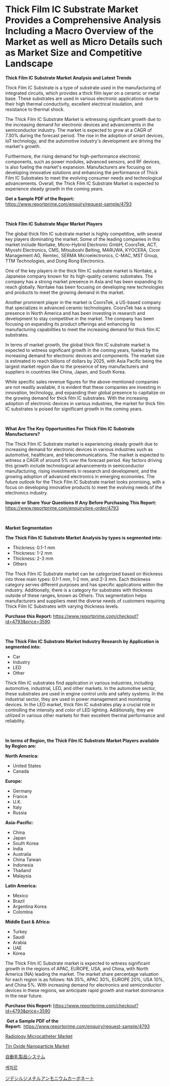 <p><h1>Thick Film IC Substrate Market Provides a Comprehensive Analysis Including a Macro Overview of the Market as well as Micro Details such as Market Size and Competitive Landscape</h1></p><p><strong>Thick Film IC Substrate Market Analysis and Latest Trends</strong></p>
<p><p>Thick Film IC Substrate is a type of substrate used in the manufacturing of integrated circuits, which provides a thick film layer on a ceramic or metal base. These substrates are used in various electronic applications due to their high thermal conductivity, excellent electrical insulation, and resistance to thermal shock.</p><p>The Thick Film IC Substrate Market is witnessing significant growth due to the increasing demand for electronic devices and advancements in the semiconductor industry. The market is expected to grow at a CAGR of 7.30% during the forecast period. The rise in the adoption of smart devices, IoT technology, and the automotive industry's development are driving the market's growth.</p><p>Furthermore, the rising demand for high-performance electronic components, such as power modules, advanced sensors, and RF devices, is also fueling the market's expansion. Manufacturers are focusing on developing innovative solutions and enhancing the performance of Thick Film IC Substrates to meet the evolving consumer needs and technological advancements. Overall, the Thick Film IC Substrate Market is expected to experience steady growth in the coming years.</p></p>
<p><strong>Get a Sample PDF of the Report:&nbsp;</strong> <a href="https://www.reportprime.com/enquiry/request-sample/4793">https://www.reportprime.com/enquiry/request-sample/4793</a></p>
<p>&nbsp;</p>
<p><strong>Thick Film IC Substrate Major Market Players</strong></p>
<p><p>The global thick film IC substrate market is highly competitive, with several key players dominating the market. Some of the leading companies in this market include Noritake, Micro-Hybrid Electronic GmbH, CoorsTek, ACT, Miyoshi Electronics, CMS, Mitsuboshi Belting, MARUWA, KYOCERA, Cicor Management AG, Remtec, SERMA Microelectronics, C-MAC, MST Group, TTM Technologies, and Dong Rong Electronics.</p><p>One of the key players in the thick film IC substrate market is Noritake, a Japanese company known for its high-quality ceramic substrates. The company has a strong market presence in Asia and has been expanding its reach globally. Noritake has been focusing on developing new technologies and products to meet the growing demand in the market.</p><p>Another prominent player in the market is CoorsTek, a US-based company that specializes in advanced ceramic technologies. CoorsTek has a strong presence in North America and has been investing in research and development to stay competitive in the market. The company has been focusing on expanding its product offerings and enhancing its manufacturing capabilities to meet the increasing demand for thick film IC substrates.</p><p>In terms of market growth, the global thick film IC substrate market is expected to witness significant growth in the coming years, fueled by the increasing demand for electronic devices and components. The market size is estimated to reach billions of dollars by 2025, with Asia Pacific being the largest market region due to the presence of key manufacturers and suppliers in countries like China, Japan, and South Korea.</p><p>While specific sales revenue figures for the above-mentioned companies are not readily available, it is evident that these companies are investing in innovation, technology, and expanding their global presence to capitalize on the growing demand for thick film IC substrates. With the increasing adoption of electronic devices in various industries, the market for thick film IC substrates is poised for significant growth in the coming years.</p></p>
<p>&nbsp;</p>
<p><strong>What Are The Key Opportunities For Thick Film IC Substrate Manufacturers?</strong></p>
<p><p>The Thick Film IC Substrate market is experiencing steady growth due to increasing demand for electronic devices in various industries such as automotive, healthcare, and telecommunications. The market is expected to witness a CAGR of around 5% over the forecast period. Key factors driving this growth include technological advancements in semiconductor manufacturing, rising investments in research and development, and the growing adoption of advanced electronics in emerging economies. The future outlook for the Thick Film IC Substrate market looks promising, with a focus on developing innovative products to meet the evolving needs of the electronics industry.</p></p>
<p><strong>Inquire or Share Your Questions If Any Before Purchasing This Report:</strong> <a href="https://www.reportprime.com/enquiry/pre-order/4793">https://www.reportprime.com/enquiry/pre-order/4793</a></p>
<p>&nbsp;</p>
<p><strong>Market Segmentation</strong></p>
<p><strong>The Thick Film IC Substrate Market Analysis by types is segmented into:</strong></p>
<p><ul><li>Thickness: 0.1-1 mm</li><li>Thickness: 1-2 mm</li><li>Thickness: 2-3 mm</li><li>Others</li></ul></p>
<p><p>The Thick Film IC Substrate market can be categorized based on thickness into three main types: 0.1-1 mm, 1-2 mm, and 2-3 mm. Each thickness category serves different purposes and has specific applications within the industry. Additionally, there is a category for substrates with thickness outside of these ranges, known as Others. This segmentation helps manufacturers and suppliers meet the diverse needs of customers requiring Thick Film IC Substrates with varying thickness levels.</p></p>
<p><strong>Purchase this Report:&nbsp;</strong><a href="https://www.reportprime.com/checkout?id=4793&price=3590">https://www.reportprime.com/checkout?id=4793&price=3590</a></p>
<p>&nbsp;</p>
<p><strong>The Thick Film IC Substrate Market Industry Research by Application is segmented into:</strong></p>
<p><ul><li>Car</li><li>Industry</li><li>LED</li><li>Other</li></ul></p>
<p><p>Thick film IC substrates find application in various industries, including automotive, industrial, LED, and other markets. In the automotive sector, these substrates are used in engine control units and safety systems. In the industrial sector, they are used in power management and monitoring devices. In the LED market, thick film IC substrates play a crucial role in controlling the intensity and color of LED lighting. Additionally, they are utilized in various other markets for their excellent thermal performance and reliability.</p></p>
<p>&nbsp;</p>
<p><strong>In terms of Region, the Thick Film IC Substrate Market Players available by Region are:</strong></p>
<p>
    <p> <strong> North America: </strong>
        <ul>
            <li>United States</li>
            <li>Canada</li>
        </ul>
        </p> 
    <p> <strong> Europe: </strong>
        <ul>
            <li>Germany</li>
            <li>France</li>
            <li>U.K.</li>
            <li>Italy</li>
            <li>Russia</li>
        </ul>
        </p> 
    <p> <strong> Asia-Pacific: </strong>
        <ul>
            <li>China</li>
            <li>Japan</li>
            <li>South Korea</li>
            <li>India</li>
            <li>Australia</li>
            <li>China Taiwan</li>
            <li>Indonesia</li>
            <li>Thailand</li>
            <li>Malaysia</li>
        </ul>
        </p> 
    <p> <strong> Latin America: </strong>
        <ul>
            <li>Mexico</li>
            <li>Brazil</li>
            <li>Argentina Korea</li>
            <li>Colombia</li>
        </ul>
        </p> 
    <p> <strong> Middle East & Africa: </strong>
        <ul>
            <li>Turkey</li>
            <li>Saudi</li>
            <li>Arabia</li>
            <li>UAE</li>
            <li>Korea</li>
        </ul>
    </p>
    </p>
<p><p>The Thick Film IC Substrate market is expected to witness significant growth in the regions of APAC, EUROPE, USA, and China, with North America (NA) leading the market. The market share percentage valuation for each region is as follows: NA 35%, APAC 30%, EUROPE 20%, USA 10%, and China 5%. With increasing demand for electronics and semiconductor devices in these regions, we anticipate rapid growth and market dominance in the near future.</p></p>
<p><strong>Purchase this Report: </strong><a href="https://www.reportprime.com/checkout?id=4793&price=3590">https://www.reportprime.com/checkout?id=4793&price=3590</a></p>
<p>&nbsp;<strong>Get a Sample PDF of the Report:&nbsp;&nbsp;</strong><a href="https://www.reportprime.com/enquiry/request-sample/4793">https://www.reportprime.com/enquiry/request-sample/4793</a></p>
<p><strong></strong></p>
<p><p><a href="https://github.com/dimitrishawkinswaynenp91rgz/Market-Research-Report-List-2/blob/main/radiology-microcatheter-market.md">Radiology Microcatheter Market</a></p><p><a href="https://glittery-fuchsia-86a.notion.site/Tin-Oxide-Nanoparticle-Market-with-the-goal-of-estimating-the-market-size-and-future-growth-potentia-214acd47f62a4475a6a01c0893f6b7f2">Tin Oxide Nanoparticle Market</a></p><p><a href="https://medium.com/@isabeleterson7845/%E8%87%AA%E5%8B%95%E9%85%AA%E8%BE%B2%E3%82%B7%E3%82%B9%E3%83%86%E3%83%A0%E5%B8%82%E5%A0%B4-2031%E5%B9%B4%E3%81%BE%E3%81%A7%E3%81%AE%E5%8B%95%E5%90%91-%E4%BA%88%E6%B8%AC-%E7%AB%B6%E4%BA%89%E5%88%86%E6%9E%90-d23bcebe7887">自動乳製品システム</a></p><p><a href="https://medium.com/@munchkin678568/2024%EB%85%84%EB%B6%80%ED%84%B0-2031%EB%85%84%EA%B9%8C%EC%A7%80%EC%9D%98-%EC%8B%9C%EA%B8%B0%EC%97%90-%EB%8C%80%ED%95%9C-%EC%BC%80%ED%94%BC%EC%96%B4-%EC%8B%9C%EC%9E%A5-%EB%8F%99%ED%96%A5-%EB%B0%8F-%EC%8B%9C%EC%9E%A5-%EB%B6%84%EC%84%9D%EC%9D%84-%EC%98%88%EC%B8%A1%ED%95%A9%EB%8B%88%EB%8B%A4-b41bc32f6a57">케피르</a></p><p><a href="https://github.com/one-cool-chick/Market-Research-Report-List-1/blob/main/304314615400.md">ジデシルジメチルアンモニウムカーボネート</a></p></p>